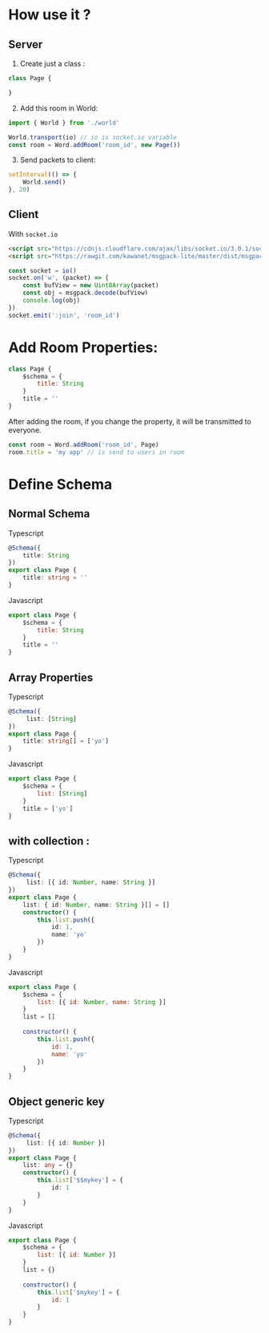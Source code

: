 # How use it ?

## Server

1. Create just a class :

```js
class Page {

}
```

2. Add this room in World:

```js
import { World } from './world'

World.transport(io) // io is socket.io variable
const room = Word.addRoom('room_id', new Page())
```

3. Send packets to client:

```ts
setInterval(() => {
    World.send()
}, 20)
```

## Client

With `socket.io`

```html
<script src="https://cdnjs.cloudflare.com/ajax/libs/socket.io/3.0.1/socket.io.js"></script>
<script src="https://rawgit.com/kawanet/msgpack-lite/master/dist/msgpack.min.js"></script>
```

```js
const socket = io()
socket.on('w', (packet) => {
    const bufView = new Uint8Array(packet)
    const obj = msgpack.decode(bufView)
    console.log(obj)
})
socket.emit(':join', 'room_id')
```

# Add Room Properties:

```js
class Page {
    $schema = {
        title: String
    }
    title = ''
}
```

After adding the room, if you change the property, it will be transmitted to everyone.


```js
const room = Word.addRoom('room_id', Page)
room.title = 'my app' // is send to users in room
```

# Define Schema

## Normal Schema

Typescript
```ts
@Schema({
    title: String
})
export class Page {
    title: string = ''
}
```

Javascript
```js
export class Page {
    $schema = {
        title: String
    }
    title = ''
}
```

## Array Properties

Typescript
```ts
@Schema({
     list: [String]
})
export class Page {
    title: string[] = ['yo']
}
```

Javascript
```js
export class Page {
    $schema = {
        list: [String]
    }
    title = ['yo']
}
```

## with collection :

Typescript
```ts
@Schema({
     list: [{ id: Number, name: String }]
})
export class Page {
    list: { id: Number, name: String }[] = []
    constructor() {
        this.list.push({
            id: 1,
            name: 'yo'
        })
    }
}
```

Javascript
```js
export class Page {
    $schema = {
        list: [{ id: Number, name: String }]
    }
    list = []
    
    constructor() {
        this.list.push({
            id: 1,
            name: 'yo'
        })
    }
}
```

## Object generic key

Typescript
```ts
@Schema({
     list: [{ id: Number }]
})
export class Page {
    list: any = {}
    constructor() {
        this.list['$$mykey'] = {
            id: 1
        }
    }
}
```

Javascript
```js
export class Page {
    $schema = {
        list: [{ id: Number }]
    } 
    list = {}
    
    constructor() {
        this.list['$mykey'] = {
            id: 1
        }
    }
}
```